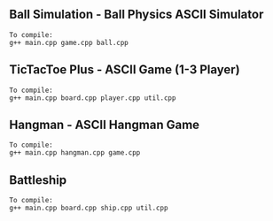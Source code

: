 ## Ball Simulation  -   Ball Physics ASCII Simulator
    To compile:
    g++ main.cpp game.cpp ball.cpp

## TicTacToe Plus   -   ASCII Game (1-3 Player)
    To compile:
    g++ main.cpp board.cpp player.cpp util.cpp
    
## Hangman          -   ASCII Hangman Game
    To compile:
    g++ main.cpp hangman.cpp game.cpp

## Battleship
    To compile:
    g++ main.cpp board.cpp ship.cpp util.cpp

